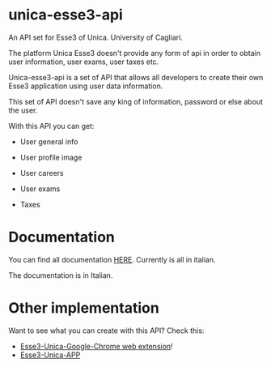 # unica-esse3-api
An API set for Esse3 of Unica. University of Cagliari.

The platform Unica Esse3 doesn't provide any form of api in order to obtain user information, user exams, user taxes etc. 

Unica-esse3-api is a set of API that allows all developers to create their own Esse3 application using user data information. 

This set of API doesn't save any king of information, password or else about the user. 

With this API you can get: 

- User general info


- User profile image
- User careers
- User exams
- Taxes

# Documentation

You can find all documentation [HERE](https://github.com/UnicApp/esse3-unica-api/wiki). Currently is all in italian.

The documentation is in Italian. 

# Other implementation 

Want to see what you can create with this API? Check this:
- [Esse3-Unica-Google-Chrome web extension](https://github.com/AsoStrife/esse3-unica-google-chrome)!
- [Esse3-Unica-APP](https://github.com/AsoStrife/esse3-unica-electron)
